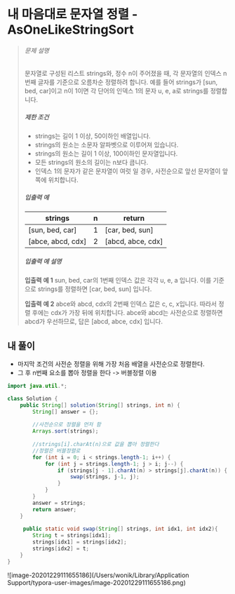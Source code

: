 # 내 마음대로 문자열 정렬 - AsOneLikeStringSort

> ###### 문제 설명
>
> 문자열로 구성된 리스트 strings와, 정수 n이 주어졌을 때, 각 문자열의 인덱스 n번째 글자를 기준으로 오름차순 정렬하려 합니다. 예를 들어 strings가 [sun, bed, car]이고 n이 1이면 각 단어의 인덱스 1의 문자 u, e, a로 strings를 정렬합니다.
>
> ##### 제한 조건
>
> - strings는 길이 1 이상, 50이하인 배열입니다.
> - strings의 원소는 소문자 알파벳으로 이루어져 있습니다.
> - strings의 원소는 길이 1 이상, 100이하인 문자열입니다.
> - 모든 strings의 원소의 길이는 n보다 큽니다.
> - 인덱스 1의 문자가 같은 문자열이 여럿 일 경우, 사전순으로 앞선 문자열이 앞쪽에 위치합니다.
>
> ##### 입출력 예
>
> | strings           | n    | return            |
> | ----------------- | ---- | ----------------- |
> | [sun, bed, car]   | 1    | [car, bed, sun]   |
> | [abce, abcd, cdx] | 2    | [abcd, abce, cdx] |
>
> ##### 입출력 예 설명
>
> **입출력 예 1**
> sun, bed, car의 1번째 인덱스 값은 각각 u, e, a 입니다. 이를 기준으로 strings를 정렬하면 [car, bed, sun] 입니다.
>
> **입출력 예 2**
> abce와 abcd, cdx의 2번째 인덱스 값은 c, c, x입니다. 따라서 정렬 후에는 cdx가 가장 뒤에 위치합니다. abce와 abcd는 사전순으로 정렬하면 abcd가 우선하므로, 답은 [abcd, abce, cdx] 입니다.

## 내 풀이

- 마지막 조건의 사전순 정렬을 위해 가장 처음 배열을 사전순으로 정렬한다.
- 그 후 n번째 요소를 뽑아 정렬을 한다 -> 버블정렬 이용

```java
import java.util.*;

class Solution {
    public String[] solution(String[] strings, int n) {
        String[] answer = {};
        
        //사전순으로 정렬을 먼저 함
        Arrays.sort(strings);
        
        //strings[i].charAt(n)으로 값을 뽑아 정렬한다
        //정렬은 버블정렬로
        for (int i = 0; i < strings.length-1; i++) {
            for (int j = strings.length-1; j > i; j--) {
                if (strings[j - 1].charAt(n) > strings[j].charAt(n)) {
                    swap(strings, j-1, j);
                }
            }
        }
        answer = strings;   
        return answer;
    }
    
     public static void swap(String[] strings, int idx1, int idx2){
        String t = strings[idx1];
        strings[idx1] = strings[idx2];
        strings[idx2] = t;
    }
}
```

![image-20201229111655186](/Users/wonik/Library/Application Support/typora-user-images/image-20201229111655186.png)

